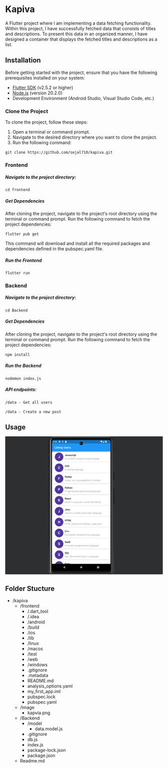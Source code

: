 
# Kapiva
A Flutter project where I am implementing a data fetching functionality. Within this project, I have successfully fetched data that consists of titles and descriptions. To present this data in an organized manner, I have designed a container that displays the fetched titles and descriptions as a list.

## Installation

Before getting started with the project, ensure that you have the following prerequisites installed on your system:

- [Flutter SDK](https://flutter.dev) (v2.5.2 or higher)
- [Node.js](https://nodejs.org/en) (version 20.2.0)
- Development Environment (Android Studio, Visual Studio Code, etc.)

### Clone the Project

To clone the project, follow these steps:

1. Open a terminal or command prompt.
2. Navigate to the desired directory where you want to clone the project.
3. Run the following command:
 
 ```shell
git clone https://github.com/sejal710/kapiva.git
```
 
### Frontend

##### Navigate to the project directory:
```shell
cd frontend
```

##### Get Dependencies

After cloning the project, navigate to the project's root directory using the terminal or command prompt. Run the following command to fetch the project dependencies:

```shell
flutter pub get
```

This command will download and install all the required packages and dependencies defined in the pubspec.yaml file.

##### Run the Frontend

```shell
flutter run
```

### Backend
    
##### Navigate to the project directory:
```shell
cd Backend
```    
    
##### Get Dependencies   

After cloning the project, navigate to the project's root directory using the terminal or command prompt. Run the following command to fetch the project dependencies:

```shell
npm install
```

##### Run the Backend

```shell
nodemon index.js
```

##### API endpoints:
```
/data - Get all users
```
``` 
/data - Create a new post
```

## Usage
<img src='./Image/kapvia.png'/>


## Folder Stucture
- /kapiva
  - /frontend
     - /.dart_tool
     -  /.idea
     -  /android
     -  /build
     -  /ios
     -  /lib
     -  /linux
     -  /macos
     -  /test
     -  /web
     -  /windows
     -  .gitignore
     -  .metadata
     -  README.md
     -  analysis_options.yaml
     -  my_first_app.iml
     -  pubspec.lock
     -  pubspec.yaml
  - /Image
     - kapvia.png
  - /Backend
    - /model
      - data.model.js
    - .gitignore
    - db.js
    - index.js
    - package-lock.json
    - package.json
  - Readme.md

